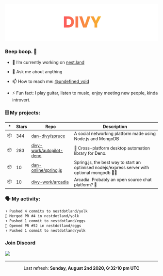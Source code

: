 
![](https://github.com/divy-work/divy-work/raw/master/assets/divy.png)

### Beep boop. 👋

- 🔭 I’m currently working on [nest.land](https://github.com/nestdotland/nest.land)

- 💬 Ask me about anything

- 📫 How to reach me: [@undefined_void](https://instagram.com/divy.exe)

- ⚡ Fun fact: I play guitar, listen to music, enjoy meeting new people, kinda introvert.

### 🗄 My projects:

|*|Stars|Repo|Description|
|---|---|---|---|
| 📦 | 344 | [dan-divy/spruce](https://github.com/dan-divy/spruce) | A social networking platform made using Node.js and MongoDB |
| 📦 | 283 | [divy-work/autopilot-deno](https://github.com/divy-work/autopilot-deno) | :rocket: Cross-platform desktop automation library for Deno. |
| 📦 | 10 | [dan-online/spring.js](https://github.com/dan-online/spring.js) | Spring.js, the best way to start an optimised nodejs/express server with optional mongodb 🍃🌲 |
| 📦 | 10 | [divy-work/arcadia](https://github.com/divy-work/arcadia) | Arcadia. Probably an open source chat platform? :rocket: |

### 🗣 My activity:

```
⬆️ Pushed 4 commits to nestdotland/yolk
🎉 Merged PR #4 in nestdotland/yolk
⬆️ Pushed 1 commit to nestdotland/eggs
💪 Opened PR #52 in nestdotland/eggs
⬆️ Pushed 1 commit to nestdotland/yolk
```

### Join Discord

[![](https://discordapp.com/api/guilds/715564894904123424/widget.png?style=banner2)](https://discord.gg/uqywa4W)

------------
<p align="center">Last refresh: <b>Sunday, August 2nd 2020, 6:32:10 pm UTC</b></p>
